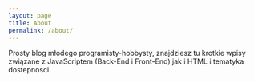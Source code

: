 ```yaml
---
layout: page
title: About
permalink: /about/
---
```


Prosty blog młodego programisty-hobbysty, znajdziesz tu krotkie
wpisy związane z JavaScriptem (Back-End i Front-End)
jak i HTML i tematyka dostepnosci.
